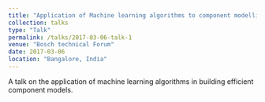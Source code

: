 ```yaml
---
title: "Application of Machine learning algorithms to component modelling systems"
collection: talks
type: "Talk"
permalink: /talks/2017-03-06-talk-1
venue: "Bosch technical Forum"
date: 2017-03-06
location: "Bangalore, India"
---
```


A talk on the application of machine learning algorithms in building efficient component models.  
